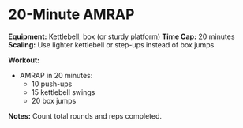 # 20-Minute AMRAP

**Equipment:** Kettlebell, box (or sturdy platform)
**Time Cap:** 20 minutes
**Scaling:** Use lighter kettlebell or step-ups instead of box jumps

**Workout:**
- AMRAP in 20 minutes:
  - 10 push-ups
  - 15 kettlebell swings
  - 20 box jumps

**Notes:**
Count total rounds and reps completed.
